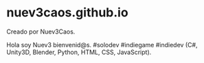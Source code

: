 # nuev3caos.github.io

Creado por Nuev3Caos.


   Hola soy Nuev3 bienvenid@s.
   #solodev #indiegame #indiedev
   (C#, Unity3D, Blender, Python, HTML, CSS, JavaScript).
	
  

	
